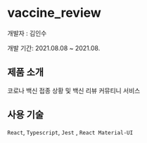 # vaccine_review

개발자 : 김인수

개발 기간: 2021.08.08 ~ 2021.08.

## 제품 소개

코로나 백신 접종 상황 및 백신 리뷰 커뮤티니 서비스

## 사용 기술

`React`, `Typescript`, `Jest` , `React Material-UI`
